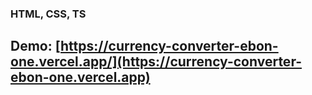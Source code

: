 ### HTML, CSS, TS
## Demo: [https://currency-converter-ebon-one.vercel.app/](https://currency-converter-ebon-one.vercel.app)